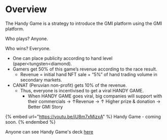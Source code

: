 # Overview

The Handy Game is a strategy to introduce the GMI platform using the GMI platform.

Who plays? Anyone.​

Who wins? Everyone.​

* One can place publicity according to hand level (paper\<tungsten\<diamond).​
* Gamers get 50% of this game’s revenue according to the race result. ​
  * Revenue = initial hand NFT sale + “5%” of hand trading volume in secondary markets.​
* CANAT (Peruvian non-profit) gets 10% of the revenue.​
  * Thus, everyone is incentivised to get a viral HANDY GAME. ​
    * When HANDY GAME goes viral, big companies will support with their commercials → ↑Revenue → ↑ Higher prize & donation → Better GMI Story

{% embed url="https://youtu.be/iU8m7xMizxA" %}
Handy Game - coming soon.
{% endembed %}

Anyone can see Handy Game's deck [here](https://upm365-my.sharepoint.com/:p:/g/personal/m\_cores\_alumnos\_upm\_es/EXKufPAUOPtOnaSX-UGIOt8BdVkfUmP94I-lKwAiRu6u3A?e=z2zhEy)
